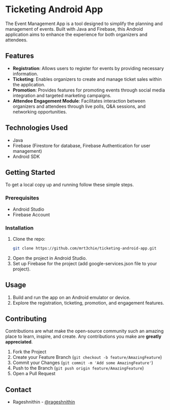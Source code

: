 # Ticketing Android App

The Event Management App is a tool designed to simplify the planning and management of events. Built with Java and Firebase, this Android application aims to enhance the experience for both organizers and attendees.

## Features

- **Registration**: Allows users to register for events by providing necessary information.
- **Ticketing**: Enables organizers to create and manage ticket sales within the application.
- **Promotion**: Provides features for promoting events through social media integration and targeted marketing campaigns.
- **Attendee Engagement Module**: Facilitates interaction between organizers and attendees through live polls, Q&A sessions, and networking opportunities.

## Technologies Used

- Java
- Firebase (Firestore for database, Firebase Authentication for user management)
- Android SDK

## Getting Started

To get a local copy up and running follow these simple steps.

### Prerequisites

- Android Studio
- Firebase Account

### Installation

1. Clone the repo:
   ```sh
   git clone https://github.com/mrt3chie/ticketing-android-app.git
   ```
2. Open the project in Android Studio.
3. Set up Firebase for the project (add google-services.json file to your project).

## Usage

1. Build and run the app on an Android emulator or device.
2. Explore the registration, ticketing, promotion, and engagement features.

## Contributing

Contributions are what make the open-source community such an amazing place to learn, inspire, and create. Any contributions you make are **greatly appreciated**.

1. Fork the Project
2. Create your Feature Branch (`git checkout -b feature/AmazingFeature`)
3. Commit your Changes (`git commit -m 'Add some AmazingFeature'`)
4. Push to the Branch (`git push origin feature/AmazingFeature`)
5. Open a Pull Request


## Contact

- Rageshnithin - [@rageshnithin](https://x.com/rageshnithin)

